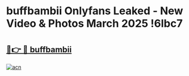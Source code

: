 # buffbambii Onlyfans Leaked - New Video & Photos March 2025 !6lbc7

# <h2><a href="https://trzuk6.iuczelnia.edu.pl?title=buffbambii&ref=6lbc7">🔗👉 🔴 buffbambii</a></h2>

[![acn](https://github.com/user-attachments/assets/0f9c940e-d8b0-45ae-aac7-cd30a18b3e1c)](https://trzuk6.iuczelnia.edu.pl?title=buffbambii&ref=6lbc7)

